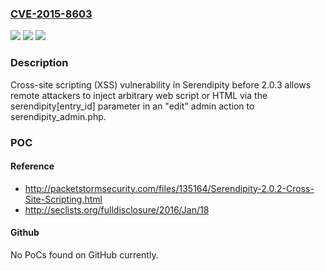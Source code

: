 ### [CVE-2015-8603](https://cve.mitre.org/cgi-bin/cvename.cgi?name=CVE-2015-8603)
![](https://img.shields.io/static/v1?label=Product&message=n%2Fa&color=blue)
![](https://img.shields.io/static/v1?label=Version&message=n%2Fa&color=blue)
![](https://img.shields.io/static/v1?label=Vulnerability&message=n%2Fa&color=brighgreen)

### Description

Cross-site scripting (XSS) vulnerability in Serendipity before 2.0.3 allows remote attackers to inject arbitrary web script or HTML via the serendipity[entry_id] parameter in an "edit" admin action to serendipity_admin.php.

### POC

#### Reference
- http://packetstormsecurity.com/files/135164/Serendipity-2.0.2-Cross-Site-Scripting.html
- http://seclists.org/fulldisclosure/2016/Jan/18

#### Github
No PoCs found on GitHub currently.


